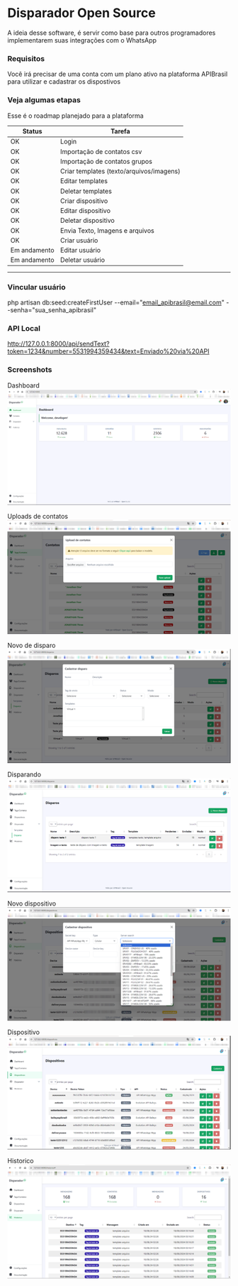 # Disparador Open Source

A ideia desse software, é servir como base para outros programadores implementarem suas integrações com o WhatsApp 

### Requisitos
Você irá precisar de uma conta com um plano ativo na plataforma APIBrasil para utilizar e cadastrar os dispostivos

### Veja algumas etapas

Esse é o roadmap planejado para a plataforma 

| Status  | Tarefa                                   |
| ------- | --------                                 |
| OK   |   Login                                     |   
| OK   |   Importação de contatos csv                |   
| OK   |   Importação de contatos grupos             |   
| OK   |   Criar templates (texto/arquivos/imagens)  |   
| OK   |   Editar templates                          |   
| OK   |   Deletar templates                         |
| OK   |   Criar dispositivo                         |   
| OK   |   Editar dispositivo                        |   
| OK   |   Deletar dispositivo                       |
| OK   |   Envia Texto, Imagens e arquivos           |
| OK   |   Criar usuário                             |   
| Em andamento   |   Editar usuário                  |   
| Em andamento   |   Deletar usuário                 |   
-----------------------------------------------------

### Vincular usuário
php artisan db:seed:createFirstUser --email="email_apibrasil@email.com" --senha="sua_senha_apibrasil"

### API Local
http://127.0.0.1:8000/api/sendText?token=1234&number=5531994359434&text=Enviado%20via%20API

### Screenshots
Dashboard
![Dashboard](screen-dashboard.png)

Uploads de contatos
![Contatos](screen-upload-contatos.png)

Novo de disparo
![Novo de disparo](screen-novo-disparos.png)

Disparando
![Disparador](screen-disparando.png)

Novo dispositivo
![Novo dispositivo](screen-novo-dispositivos.png)

Dispositivo
![Dispositivo](screen-dispositivos.png)

Historico
![Contatos](screen-historico.png)
